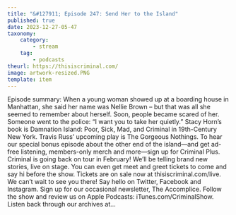```yaml
---
title: "&#127911; Episode 247: Send Her to the Island"
published: true
date: 2023-12-27-05-47
taxonomy:
    category:
        - stream
    tag:
        - podcasts
theurl: https://thisiscriminal.com/
image: artwork-resized.PNG
template: item
---
```


Episode summary: When a young woman showed up at a boarding house in Manhattan, she said her name was Nellie Brown &ndash; but that was all she seemed to remember about herself. Soon, people became scared of her. Someone went to the police: &ldquo;I want you to take her quietly.&rdquo; Stacy Horn&rsquo;s book is Damnation Island: Poor, Sick, Mad, and Criminal in 19th-Century New York. Travis Russ&rsquo; upcoming play is The Gorgeous Nothings. To hear our special bonus episode about the other end of the island&mdash;and get ad-free listening, members-only merch and more&mdash;sign up for Criminal Plus. Criminal is going back on tour in February! We&rsquo;ll be telling brand new stories, live on stage. You can even get meet and greet tickets to come and say hi before the show. Tickets are on sale now at thisiscriminal.com/live. We can&rsquo;t wait to see you there! Say hello on Twitter, Facebook and Instagram. Sign up for our occasional newsletter, The Accomplice. Follow the show and review us on Apple Podcasts: iTunes.com/CriminalShow. Listen back through our archives at&hellip;
